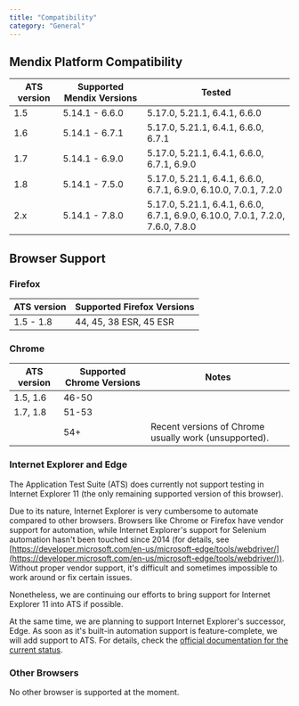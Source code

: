 ```yaml
---
title: "Compatibility"
category: "General"
---
```


## Mendix Platform Compatibility

| ATS version | Supported Mendix Versions | Tested                                   |
| ----------- | ------------------------- | ---------------------------------------- |
| 1.5         | 5.14.1 - 6.6.0            | 5.17.0, 5.21.1, 6.4.1, 6.6.0             |
| 1.6         | 5.14.1 - 6.7.1            | 5.17.0, 5.21.1, 6.4.1, 6.6.0, 6.7.1      |
| 1.7         | 5.14.1 - 6.9.0            | 5.17.0, 5.21.1, 6.4.1, 6.6.0, 6.7.1, 6.9.0 |
| 1.8         | 5.14.1 - 7.5.0            | 5.17.0, 5.21.1, 6.4.1, 6.6.0, 6.7.1, 6.9.0, 6.10.0, 7.0.1, 7.2.0 |
| 2.x         | 5.14.1 - 7.8.0            | 5.17.0, 5.21.1, 6.4.1, 6.6.0, 6.7.1, 6.9.0, 6.10.0, 7.0.1, 7.2.0, 7.6.0, 7.8.0 |

## Browser Support

### Firefox

| ATS version | Supported Firefox Versions |
| ----------- | -------------------------- |
| 1.5 - 1.8   | 44, 45, 38 ESR, 45 ESR     |

### Chrome

| ATS version | Supported Chrome Versions | Notes                                    |
| ----------- | ------------------------- | ---------------------------------------- |
| 1.5, 1.6    | 46-50                     |                                          |
| 1.7, 1.8    | 51-53                     |                                          |
|             | 54+                       | Recent versions of Chrome usually work (unsupported). |

### Internet Explorer and Edge

The Application Test Suite (ATS) does currently not support testing in Internet Explorer 11 (the only remaining supported version of this browser).

Due to its nature, Internet Explorer is very cumbersome to automate compared to other browsers. Browsers like Chrome or Firefox have vendor support for automation, while Internet Explorer's support for Selenium automation hasn't been touched since 2014 (for details, see [https://developer.microsoft.com/en-us/microsoft-edge/tools/webdriver/](https://developer.microsoft.com/en-us/microsoft-edge/tools/webdriver/)). Without proper vendor support, it's difficult and sometimes impossible to work around or fix certain issues.

Nonetheless, we are continuing our efforts to bring support for Internet Explorer 11 into ATS if possible.

At the same time, we are planning to support Internet Explorer's successor, Edge. As soon as it's built-in automation support is feature-complete, we will add support to ATS. For details, check the [official documentation for the current status](https://developer.microsoft.com/en-us/microsoft-edge/platform/documentation/webdriver-commands/).

### Other Browsers

No other browser is supported at the moment.
